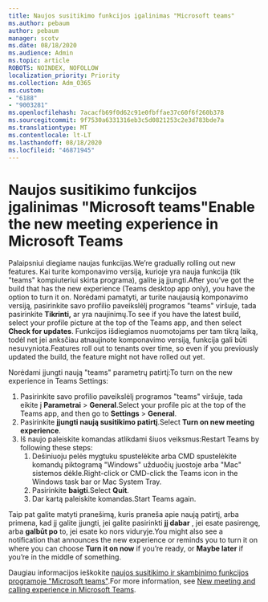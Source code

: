 ```yaml
---
title: Naujos susitikimo funkcijos įgalinimas "Microsoft teams"
ms.author: pebaum
author: pebaum
manager: scotv
ms.date: 08/18/2020
ms.audience: Admin
ms.topic: article
ROBOTS: NOINDEX, NOFOLLOW
localization_priority: Priority
ms.collection: Adm_O365
ms.custom:
- "6188"
- "9003281"
ms.openlocfilehash: 7acacfb69f0d62c91e0fbffae37c60f6f260b378
ms.sourcegitcommit: 9f7530a6331316eb3c5d0821253c2e3d783bde7a
ms.translationtype: MT
ms.contentlocale: lt-LT
ms.lasthandoff: 08/18/2020
ms.locfileid: "46871945"
---
```

# <a name="enable-the-new-meeting-experience-in-microsoft-teams"></a><span data-ttu-id="0fd43-102">Naujos susitikimo funkcijos įgalinimas "Microsoft teams"</span><span class="sxs-lookup"><span data-stu-id="0fd43-102">Enable the new meeting experience in Microsoft Teams</span></span>

<span data-ttu-id="0fd43-103">Palaipsniui diegiame naujas funkcijas.</span><span class="sxs-lookup"><span data-stu-id="0fd43-103">We’re gradually rolling out new features.</span></span> <span data-ttu-id="0fd43-104">Kai turite komponavimo versiją, kurioje yra nauja funkcija (tik "teams" kompiuteriui skirta programa), galite ją įjungti.</span><span class="sxs-lookup"><span data-stu-id="0fd43-104">After you’ve got the build that has the new experience (Teams desktop app only), you have the option to turn it on.</span></span> <span data-ttu-id="0fd43-105">Norėdami pamatyti, ar turite naujausią komponavimo versiją, pasirinkite savo profilio paveikslėlį programos "teams" viršuje, tada pasirinkite  **Tikrinti,** ar yra naujinimų.</span><span class="sxs-lookup"><span data-stu-id="0fd43-105">To see if you have the latest build, select your profile picture at the top of the Teams app, and then select  **Check for updates**.</span></span> <span data-ttu-id="0fd43-106">Funkcijos išdiegiamos nuomotojams per tam tikrą laiką, todėl net jei anksčiau atnaujinote komponavimo versiją, funkcija gali būti nesuvyniota.</span><span class="sxs-lookup"><span data-stu-id="0fd43-106">Features roll out to tenants over time, so even if you previously updated the build, the feature might not have rolled out yet.</span></span>  

<span data-ttu-id="0fd43-107">Norėdami įjungti naują "teams" parametrų patirtį:</span><span class="sxs-lookup"><span data-stu-id="0fd43-107">To turn on the new experience in Teams Settings:</span></span>

1. <span data-ttu-id="0fd43-108">Pasirinkite savo profilio paveikslėlį programos "teams" viršuje, tada eikite į **Parametrai**  >   **General**.</span><span class="sxs-lookup"><span data-stu-id="0fd43-108">Select your profile pic at the top of the Teams app, and then go to **Settings** >  **General**.</span></span> 
2. <span data-ttu-id="0fd43-109">Pasirinkite **įjungti naują susitikimo patirtį**.</span><span class="sxs-lookup"><span data-stu-id="0fd43-109">Select **Turn on new meeting experience**.</span></span>
3. <span data-ttu-id="0fd43-110">Iš naujo paleiskite komandas atlikdami šiuos veiksmus:</span><span class="sxs-lookup"><span data-stu-id="0fd43-110">Restart Teams by following these steps:</span></span>
    1. <span data-ttu-id="0fd43-111">Dešiniuoju pelės mygtuku spustelėkite arba CMD spustelėkite komandų piktogramą "Windows" užduočių juostoje arba "Mac" sistemos dėkle.</span><span class="sxs-lookup"><span data-stu-id="0fd43-111">Right-click or CMD-click the Teams icon in the Windows task bar or Mac System Tray.</span></span>
    2. <span data-ttu-id="0fd43-112">Pasirinkite **baigti**.</span><span class="sxs-lookup"><span data-stu-id="0fd43-112">Select **Quit**.</span></span>
    3. <span data-ttu-id="0fd43-113">Dar kartą paleiskite komandas.</span><span class="sxs-lookup"><span data-stu-id="0fd43-113">Start Teams again.</span></span>

<span data-ttu-id="0fd43-114">Taip pat galite matyti pranešimą, kuris praneša apie naują patirtį, arba primena, kad jį galite įjungti, jei galite pasirinkti  **jį dabar**  , jei esate pasirengę, arba  **galbūt po** to, jei esate ko nors viduryje.</span><span class="sxs-lookup"><span data-stu-id="0fd43-114">You might also see a notification that announces the new experience or reminds you to turn it on where you can choose  **Turn it on now**  if you’re ready, or  **Maybe later** if you’re in the middle of something.</span></span>  

<span data-ttu-id="0fd43-115">Daugiau informacijos ieškokite [naujos susitikimo ir skambinimo funkcijos programoje "Microsoft teams"](https://techcommunity.microsoft.com/t5/microsoft-teams-blog/new-meeting-and-calling-experience-in-microsoft-teams/ba-p/1537581).</span><span class="sxs-lookup"><span data-stu-id="0fd43-115">For more information, see [New meeting and calling experience in Microsoft Teams](https://techcommunity.microsoft.com/t5/microsoft-teams-blog/new-meeting-and-calling-experience-in-microsoft-teams/ba-p/1537581).</span></span>